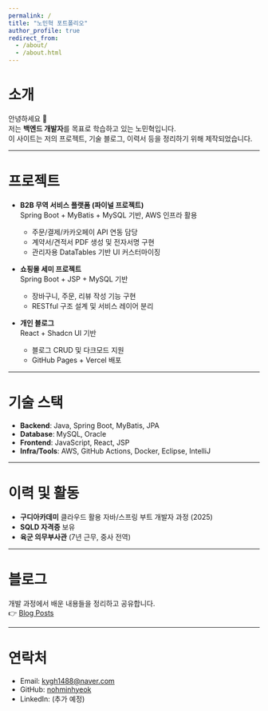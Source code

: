 ```yaml
---
permalink: /
title: "노민혁 포트폴리오"
author_profile: true
redirect_from: 
  - /about/
  - /about.html
---
```


# 소개
안녕하세요 👋  
저는 **백엔드 개발자**를 목표로 학습하고 있는 노민혁입니다.  
이 사이트는 저의 프로젝트, 기술 블로그, 이력서 등을 정리하기 위해 제작되었습니다.

---

# 프로젝트
- **B2B 무역 서비스 플랫폼 (파이널 프로젝트)**  
  Spring Boot + MyBatis + MySQL 기반, AWS 인프라 활용  
  - 주문/결제/카카오페이 API 연동 담당  
  - 계약서/견적서 PDF 생성 및 전자서명 구현  
  - 관리자용 DataTables 기반 UI 커스터마이징

- **쇼핑몰 세미 프로젝트**  
  Spring Boot + JSP + MySQL 기반  
  - 장바구니, 주문, 리뷰 작성 기능 구현  
  - RESTful 구조 설계 및 서비스 레이어 분리  

- **개인 블로그**  
  React + Shadcn UI 기반  
  - 블로그 CRUD 및 다크모드 지원  
  - GitHub Pages + Vercel 배포

---

# 기술 스택
- **Backend**: Java, Spring Boot, MyBatis, JPA  
- **Database**: MySQL, Oracle  
- **Frontend**: JavaScript, React, JSP  
- **Infra/Tools**: AWS, GitHub Actions, Docker, Eclipse, IntelliJ  

---

# 이력 및 활동
- **구디아카데미** 클라우드 활용 자바/스프링 부트 개발자 과정 (2025)  
- **SQLD 자격증** 보유  
- **육군 의무부사관** (7년 근무, 중사 전역)  

---

# 블로그
개발 과정에서 배운 내용들을 정리하고 공유합니다.  
👉 [Blog Posts](/blog/)

---

# 연락처
- Email: kygh1488@naver.com  
- GitHub: [nohminhyeok](https://github.com/nohminhyeok)  
- LinkedIn: (추가 예정)  
